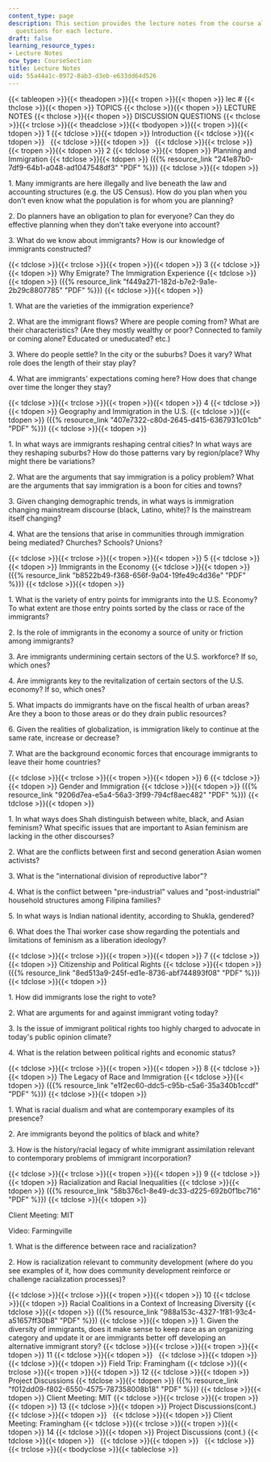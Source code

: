 ```yaml
---
content_type: page
description: This section provides the lecture notes from the course along with discussion
  questions for each lecture.
draft: false
learning_resource_types:
- Lecture Notes
ocw_type: CourseSection
title: Lecture Notes
uid: 55a44a1c-0972-8ab3-d3eb-e633dd64d526
---
```

{{< tableopen >}}{{< theadopen >}}{{< tropen >}}{{< thopen >}}
lec #
{{< thclose >}}{{< thopen >}}
TOPICS
{{< thclose >}}{{< thopen >}}
LECTURE NOTES
{{< thclose >}}{{< thopen >}}
DISCUSSION QUESTIONS
{{< thclose >}}{{< trclose >}}{{< theadclose >}}{{< tbodyopen >}}{{< tropen >}}{{< tdopen >}}
1
{{< tdclose >}}{{< tdopen >}}
Introduction
{{< tdclose >}}{{< tdopen >}}
 
{{< tdclose >}}{{< tdopen >}}
 
{{< tdclose >}}{{< trclose >}}{{< tropen >}}{{< tdopen >}}
2
{{< tdclose >}}{{< tdopen >}}
Planning and Immigration
{{< tdclose >}}{{< tdopen >}}
({{% resource_link "241e87b0-7df9-64b1-a048-ad1047548df3" "PDF" %}})
{{< tdclose >}}{{< tdopen >}}

1\. Many immigrants are here illegally and live beneath the law and accounting structures (e.g. the US Census). How do you plan when you don't even know what the population is for whom you are planning?

2\. Do planners have an obligation to plan for everyone? Can they do effective planning when they don't take everyone into account?

3\. What do we know about immigrants? How is our knowledge of immigrants constructed?

{{< tdclose >}}{{< trclose >}}{{< tropen >}}{{< tdopen >}}
3
{{< tdclose >}}{{< tdopen >}}
Why Emigrate? The Immigration Experience
{{< tdclose >}}{{< tdopen >}}
({{% resource_link "f449a271-182d-b7e2-9a1e-2b29c8807785" "PDF" %}})
{{< tdclose >}}{{< tdopen >}}

1\. What are the varieties of the immigration experience?

2\. What are the immigrant flows? Where are people coming from? What are their characteristics? (Are they mostly wealthy or poor? Connected to family or coming alone? Educated or uneducated? etc.)

3\. Where do people settle? In the city or the suburbs? Does it vary? What role does the length of their stay play?

4\. What are immigrants' expectations coming here? How does that change over time the longer they stay?

{{< tdclose >}}{{< trclose >}}{{< tropen >}}{{< tdopen >}}
4
{{< tdclose >}}{{< tdopen >}}
Geography and Immigration in the U.S.
{{< tdclose >}}{{< tdopen >}}
({{% resource_link "407e7322-c80d-2645-d415-6367931c01cb" "PDF" %}})
{{< tdclose >}}{{< tdopen >}}

1\. In what ways are immigrants reshaping central cities? In what ways are they reshaping suburbs? How do those patterns vary by region/place? Why might there be variations?

2\. What are the arguments that say immigration is a policy problem? What are the arguments that say immigration is a boon for cities and towns?

3\. Given changing demographic trends, in what ways is immigration changing mainstream discourse (black, Latino, white)? Is the mainstream itself changing?

4\. What are the tensions that arise in communities through immigration being mediated? Churches? Schools? Unions?

{{< tdclose >}}{{< trclose >}}{{< tropen >}}{{< tdopen >}}
5
{{< tdclose >}}{{< tdopen >}}
Immigrants in the Economy
{{< tdclose >}}{{< tdopen >}}
({{% resource_link "b8522b49-f368-656f-9a04-19fe49c4d36e" "PDF" %}})
{{< tdclose >}}{{< tdopen >}}

1\. What is the variety of entry points for immigrants into the U.S. Economy? To what extent are those entry points sorted by the class or race of the immigrants?

2\. Is the role of immigrants in the economy a source of unity or friction among immigrants?

3\. Are immigrants undermining certain sectors of the U.S. workforce? If so, which ones?

4\. Are immigrants key to the revitalization of certain sectors of the U.S. economy? If so, which ones?

5\. What impacts do immigrants have on the fiscal health of urban areas? Are they a boon to those areas or do they drain public resources?

6\. Given the realities of globalization, is immigration likely to continue at the same rate, increase or decrease?

7\. What are the background economic forces that encourage immigrants to leave their home countries?

{{< tdclose >}}{{< trclose >}}{{< tropen >}}{{< tdopen >}}
6
{{< tdclose >}}{{< tdopen >}}
Gender and Immigration
{{< tdclose >}}{{< tdopen >}}
({{% resource_link "9206d7ea-e5a4-56a3-3f99-794cf8aec482" "PDF" %}})
{{< tdclose >}}{{< tdopen >}}

1\. In what ways does Shah distinguish between white, black, and Asian feminism? What specific issues that are important to Asian feminism are lacking in the other discourses?

2\. What are the conflicts between first and second generation Asian women activists?

3\. What is the "international division of reproductive labor"?

4\. What is the conflict between "pre-industrial" values and "post-industrial" household structures among Filipina families?

5\. In what ways is Indian national identity, according to Shukla, gendered?

6\. What does the Thai worker case show regarding the potentials and limitations of feminism as a liberation ideology?

{{< tdclose >}}{{< trclose >}}{{< tropen >}}{{< tdopen >}}
7
{{< tdclose >}}{{< tdopen >}}
Citizenship and Political Rights
{{< tdclose >}}{{< tdopen >}}
({{% resource_link "8ed513a9-245f-ed1e-8736-abf744893f08" "PDF" %}})
{{< tdclose >}}{{< tdopen >}}

1\. How did immigrants lose the right to vote?

2\. What are arguments for and against immigrant voting today?

3\. Is the issue of immigrant political rights too highly charged to advocate in today's public opinion climate?

4\. What is the relation between political rights and economic status?

{{< tdclose >}}{{< trclose >}}{{< tropen >}}{{< tdopen >}}
8
{{< tdclose >}}{{< tdopen >}}
The Legacy of Race and Immigration
{{< tdclose >}}{{< tdopen >}}
({{% resource_link "e1f2ec60-ddc5-c95b-c5a6-35a340b1ccdf" "PDF" %}})
{{< tdclose >}}{{< tdopen >}}

1\. What is racial dualism and what are contemporary examples of its presence?

2\. Are immigrants beyond the politics of black and white?

3\. How is the history/racial legacy of white immigrant assimilation relevant to contemporary problems of immigrant incorporation?

{{< tdclose >}}{{< trclose >}}{{< tropen >}}{{< tdopen >}}
9
{{< tdclose >}}{{< tdopen >}}
Racialization and Racial Inequalities
{{< tdclose >}}{{< tdopen >}}
({{% resource_link "58b376c1-8e49-dc33-d225-692b0f1bc716" "PDF" %}})
{{< tdclose >}}{{< tdopen >}}

Client Meeting: MIT

Video: Farmingville

1\. What is the difference between race and racialization?

2\. How is racialization relevant to community development (where do you see examples of it, how does community development reinforce or challenge racialization processes)?

{{< tdclose >}}{{< trclose >}}{{< tropen >}}{{< tdopen >}}
10
{{< tdclose >}}{{< tdopen >}}
Racial Coalitions in a Context of Increasing Diversity
{{< tdclose >}}{{< tdopen >}}
({{% resource_link "988a153c-4327-1f81-93c4-a51657ff30b8" "PDF" %}})
{{< tdclose >}}{{< tdopen >}}
1\. Given the diversity of immigrants, does it make sense to keep race as an organizing category and update it or are immigrants better off developing an alternative immigrant story?
{{< tdclose >}}{{< trclose >}}{{< tropen >}}{{< tdopen >}}
11
{{< tdclose >}}{{< tdopen >}}
 
{{< tdclose >}}{{< tdopen >}}
 
{{< tdclose >}}{{< tdopen >}}
Field Trip: Framingham
{{< tdclose >}}{{< trclose >}}{{< tropen >}}{{< tdopen >}}
12
{{< tdclose >}}{{< tdopen >}}
Project Discussions
{{< tdclose >}}{{< tdopen >}}
({{% resource_link "f012dd09-f802-6550-4575-787358008b18" "PDF" %}})
{{< tdclose >}}{{< tdopen >}}
Client Meeting: MIT
{{< tdclose >}}{{< trclose >}}{{< tropen >}}{{< tdopen >}}
13
{{< tdclose >}}{{< tdopen >}}
Project Discussions(cont.)
{{< tdclose >}}{{< tdopen >}}
 
{{< tdclose >}}{{< tdopen >}}
Client Meeting: Framingham
{{< tdclose >}}{{< trclose >}}{{< tropen >}}{{< tdopen >}}
14
{{< tdclose >}}{{< tdopen >}}
Project Discussions (cont.)
{{< tdclose >}}{{< tdopen >}}
 
{{< tdclose >}}{{< tdopen >}}
 
{{< tdclose >}}{{< trclose >}}{{< tbodyclose >}}{{< tableclose >}}